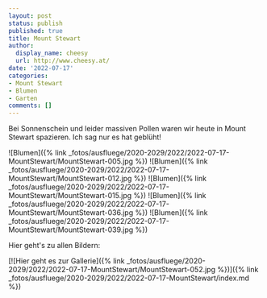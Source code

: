 ```yaml
---
layout: post
status: publish
published: true
title: Mount Stewart
author:
  display_name: cheesy
  url: http://www.cheesy.at/
date: '2022-07-17'
categories:
- Mount Stewart
- Blumen
- Garten
comments: []
---
```


Bei Sonnenschein und leider massiven Pollen waren wir heute in Mount Stewart spazieren. Ich sag nur es hat geblüht!

![Blumen]({% link _fotos/ausfluege/2020-2029/2022/2022-07-17-MountStewart/MountStewart-005.jpg %})
![Blumen]({% link _fotos/ausfluege/2020-2029/2022/2022-07-17-MountStewart/MountStewart-012.jpg %})
![Blumen]({% link _fotos/ausfluege/2020-2029/2022/2022-07-17-MountStewart/MountStewart-015.jpg %})
![Blumen]({% link _fotos/ausfluege/2020-2029/2022/2022-07-17-MountStewart/MountStewart-036.jpg %})
![Blumen]({% link _fotos/ausfluege/2020-2029/2022/2022-07-17-MountStewart/MountStewart-039.jpg %})

Hier geht's zu allen Bildern:

[![Hier geht es zur Gallerie]({% link _fotos/ausfluege/2020-2029/2022/2022-07-17-MountStewart/MountStewart-052.jpg %})]({% link _fotos/ausfluege/2020-2029/2022/2022-07-17-MountStewart/index.md %})